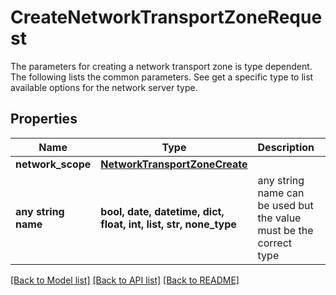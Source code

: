# CreateNetworkTransportZoneRequest

The parameters for creating a network transport zone is type dependent. The following lists the common parameters. See get a specific type to list available options for the network server type.

## Properties
Name | Type | Description | Notes
------------ | ------------- | ------------- | -------------
**network_scope** | [**NetworkTransportZoneCreate**](NetworkTransportZoneCreate.md) |  | [optional] 
**any string name** | **bool, date, datetime, dict, float, int, list, str, none_type** | any string name can be used but the value must be the correct type | [optional]

[[Back to Model list]](../README.md#documentation-for-models) [[Back to API list]](../README.md#documentation-for-api-endpoints) [[Back to README]](../README.md)



